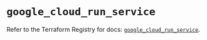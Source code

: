 # `google_cloud_run_service`

Refer to the Terraform Registry for docs: [`google_cloud_run_service`](https://registry.terraform.io/providers/hashicorp/google/6.22.0/docs/resources/cloud_run_service).
